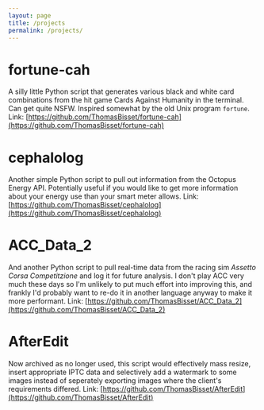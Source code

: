 ```yaml
---
layout: page
title: /projects
permalink: /projects/
---
```


# fortune-cah
A silly little Python script that generates various black and white card combinations from the hit game Cards Against Humanity in the terminal. Can get quite NSFW. Inspired somewhat by the old Unix program `fortune`. 
Link: [https://github.com/ThomasBisset/fortune-cah](https://github.com/ThomasBisset/fortune-cah)

# cephalolog
Another simple Python script to pull out information from the Octopus Energy API. Potentially useful if you would like to get more information about your energy use than your smart meter allows. 
Link: [https://github.com/ThomasBisset/cephalolog](https://github.com/ThomasBisset/cephalolog)

# ACC_Data_2
And another Python script to pull real-time data from the racing sim *Assetto Corsa Competitzione* and log it for future analysis. I don't play ACC very much these days so I'm unlikely to put much effort into improving this, and frankly I'd probably want to re-do it in another language anyway to make it more performant. 
Link: [https://github.com/ThomasBisset/ACC_Data_2](https://github.com/ThomasBisset/ACC_Data_2)

# AfterEdit
Now archived as no longer used, this script would effectively mass resize, insert appropriate IPTC data and selectively add a watermark to some images instead of seperately exporting images where the client's requirements differed. 
Link: [https://github.com/ThomasBisset/AfterEdit](https://github.com/ThomasBisset/AfterEdit)